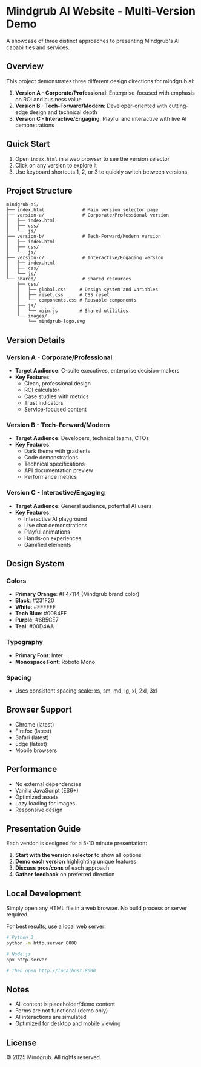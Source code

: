 # Mindgrub AI Website - Multi-Version Demo

A showcase of three distinct approaches to presenting Mindgrub's AI capabilities and services.

## Overview

This project demonstrates three different design directions for mindgrub.ai:

1. **Version A - Corporate/Professional**: Enterprise-focused with emphasis on ROI and business value
2. **Version B - Tech-Forward/Modern**: Developer-oriented with cutting-edge design and technical depth
3. **Version C - Interactive/Engaging**: Playful and interactive with live AI demonstrations

## Quick Start

1. Open `index.html` in a web browser to see the version selector
2. Click on any version to explore it
3. Use keyboard shortcuts 1, 2, or 3 to quickly switch between versions

## Project Structure

```
mindgrub-ai/
├── index.html              # Main version selector page
├── version-a/              # Corporate/Professional version
│   ├── index.html
│   ├── css/
│   └── js/
├── version-b/              # Tech-Forward/Modern version
│   ├── index.html
│   ├── css/
│   └── js/
├── version-c/              # Interactive/Engaging version
│   ├── index.html
│   ├── css/
│   └── js/
└── shared/                 # Shared resources
    ├── css/
    │   ├── global.css     # Design system and variables
    │   ├── reset.css      # CSS reset
    │   └── components.css # Reusable components
    ├── js/
    │   └── main.js        # Shared utilities
    └── images/
        └── mindgrub-logo.svg
```

## Version Details

### Version A - Corporate/Professional
- **Target Audience**: C-suite executives, enterprise decision-makers
- **Key Features**:
  - Clean, professional design
  - ROI calculator
  - Case studies with metrics
  - Trust indicators
  - Service-focused content

### Version B - Tech-Forward/Modern
- **Target Audience**: Developers, technical teams, CTOs
- **Key Features**:
  - Dark theme with gradients
  - Code demonstrations
  - Technical specifications
  - API documentation preview
  - Performance metrics

### Version C - Interactive/Engaging
- **Target Audience**: General audience, potential AI users
- **Key Features**:
  - Interactive AI playground
  - Live chat demonstrations
  - Playful animations
  - Hands-on experiences
  - Gamified elements

## Design System

### Colors
- **Primary Orange**: #F47114 (Mindgrub brand color)
- **Black**: #231F20
- **White**: #FFFFFF
- **Tech Blue**: #0084FF
- **Purple**: #6B5CE7
- **Teal**: #00D4AA

### Typography
- **Primary Font**: Inter
- **Monospace Font**: Roboto Mono

### Spacing
- Uses consistent spacing scale: xs, sm, md, lg, xl, 2xl, 3xl

## Browser Support

- Chrome (latest)
- Firefox (latest)
- Safari (latest)
- Edge (latest)
- Mobile browsers

## Performance

- No external dependencies
- Vanilla JavaScript (ES6+)
- Optimized assets
- Lazy loading for images
- Responsive design

## Presentation Guide

Each version is designed for a 5-10 minute presentation:

1. **Start with the version selector** to show all options
2. **Demo each version** highlighting unique features
3. **Discuss pros/cons** of each approach
4. **Gather feedback** on preferred direction

## Local Development

Simply open any HTML file in a web browser. No build process or server required.

For best results, use a local web server:

```bash
# Python 3
python -m http.server 8000

# Node.js
npx http-server

# Then open http://localhost:8000
```

## Notes

- All content is placeholder/demo content
- Forms are not functional (demo only)
- AI interactions are simulated
- Optimized for desktop and mobile viewing

## License

© 2025 Mindgrub. All rights reserved.